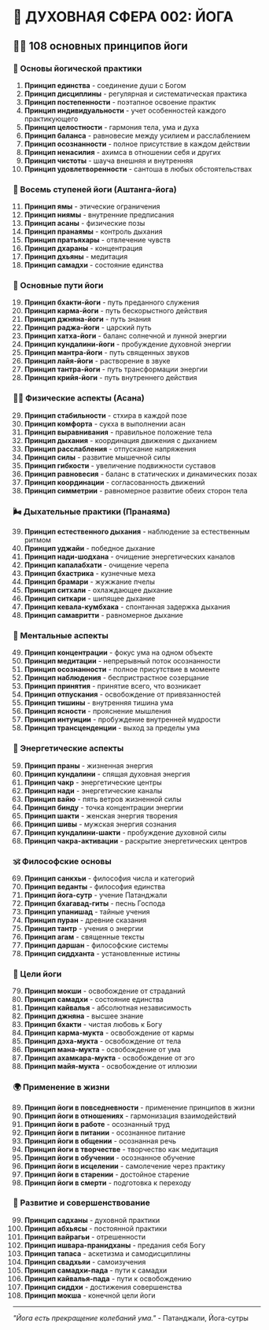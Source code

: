 # 🌟 ДУХОВНАЯ СФЕРА 002: ЙОГА

## 🧘‍♀️ 108 основных принципов йоги

### 🌌 Основы йогической практики

1. **Принцип единства** - соединение души с Богом
2. **Принцип дисциплины** - регулярная и систематическая практика
3. **Принцип постепенности** - поэтапное освоение практик
4. **Принцип индивидуальности** - учет особенностей каждого практикующего
5. **Принцип целостности** - гармония тела, ума и духа
6. **Принцип баланса** - равновесие между усилием и расслаблением
7. **Принцип осознанности** - полное присутствие в каждом действии
8. **Принцип ненасилия** - ахимса в отношении себя и других
9. **Принцип чистоты** - шауча внешняя и внутренняя
10. **Принцип удовлетворенности** - сантоша в любых обстоятельствах

### 🎯 Восемь ступеней йоги (Аштанга-йога)

11. **Принцип ямы** - этические ограничения
12. **Принцип ниямы** - внутренние предписания
13. **Принцип асаны** - физические позы
14. **Принцип пранаямы** - контроль дыхания
15. **Принцип пратьяхары** - отвлечение чувств
16. **Принцип дхараны** - концентрация
17. **Принцип дхьяны** - медитация
18. **Принцип самадхи** - состояние единства

### 🌟 Основные пути йоги

19. **Принцип бхакти-йоги** - путь преданного служения
20. **Принцип карма-йоги** - путь бескорыстного действия
21. **Принцип джняна-йоги** - путь знания
22. **Принцип раджа-йоги** - царский путь
23. **Принцип хатха-йоги** - баланс солнечной и лунной энергии
24. **Принцип кундалини-йоги** - пробуждение духовной энергии
25. **Принцип мантра-йоги** - путь священных звуков
26. **Принцип лайя-йоги** - растворение в звуке
27. **Принцип тантра-йоги** - путь трансформации энергии
28. **Принцип крийя-йоги** - путь внутреннего действия

### 🧘‍♀️ Физические аспекты (Асана)

29. **Принцип стабильности** - стхира в каждой позе
30. **Принцип комфорта** - сукха в выполнении асан
31. **Принцип выравнивания** - правильное положение тела
32. **Принцип дыхания** - координация движения с дыханием
33. **Принцип расслабления** - отпускание напряжения
34. **Принцип силы** - развитие мышечной силы
35. **Принцип гибкости** - увеличение подвижности суставов
36. **Принцип равновесия** - баланс в статических и динамических позах
37. **Принцип координации** - согласованность движений
38. **Принцип симметрии** - равномерное развитие обеих сторон тела

### 🌬️ Дыхательные практики (Пранаяма)

39. **Принцип естественного дыхания** - наблюдение за естественным ритмом
40. **Принцип уджайи** - победное дыхание
41. **Принцип нади-шодхана** - очищение энергетических каналов
42. **Принцип капалабхати** - очищение черепа
43. **Принцип бхастрика** - кузнечные меха
44. **Принцип брамари** - жужжание пчелы
45. **Принцип ситхали** - охлаждающее дыхание
46. **Принцип ситкари** - шипящее дыхание
47. **Принцип кевала-кумбхака** - спонтанная задержка дыхания
48. **Принцип самавритти** - равномерное дыхание

### 🧠 Ментальные аспекты

49. **Принцип концентрации** - фокус ума на одном объекте
50. **Принцип медитации** - непрерывный поток осознанности
51. **Принцип осознанности** - полное присутствие в моменте
52. **Принцип наблюдения** - беспристрастное созерцание
53. **Принцип принятия** - принятие всего, что возникает
54. **Принцип отпускания** - освобождение от привязанностей
55. **Принцип тишины** - внутренняя тишина ума
56. **Принцип ясности** - прояснение мышления
57. **Принцип интуиции** - пробуждение внутренней мудрости
58. **Принцип трансценденции** - выход за пределы ума

### 🌟 Энергетические аспекты

59. **Принцип праны** - жизненная энергия
60. **Принцип кундалини** - спящая духовная энергия
61. **Принцип чакр** - энергетические центры
62. **Принцип нади** - энергетические каналы
63. **Принцип вайю** - пять ветров жизненной силы
64. **Принцип бинду** - точка концентрации энергии
65. **Принцип шакти** - женская энергия творения
66. **Принцип шивы** - мужская энергия сознания
67. **Принцип кундалини-шакти** - пробуждение духовной силы
68. **Принцип чакра-активации** - раскрытие энергетических центров

### 🕉️ Философские основы

69. **Принцип санкхьи** - философия числа и категорий
70. **Принцип веданты** - философия единства
71. **Принцип йога-сутр** - учение Патанджали
72. **Принцип бхагавад-гиты** - песнь Господа
73. **Принцип упанишад** - тайные учения
74. **Принцип пуран** - древние сказания
75. **Принцип тантр** - учения о энергии
76. **Принцип агам** - священные тексты
77. **Принцип даршан** - философские системы
78. **Принцип сиддханта** - установленные истины

### 🎯 Цели йоги

79. **Принцип мокши** - освобождение от страданий
80. **Принцип самадхи** - состояние единства
81. **Принцип кайвалья** - абсолютная независимость
82. **Принцип джняна** - высшее знание
83. **Принцип бхакти** - чистая любовь к Богу
84. **Принцип карма-мукта** - освобождение от кармы
85. **Принцип дэха-мукта** - освобождение от тела
86. **Принцип мана-мукта** - освобождение от ума
87. **Принцип ахамкара-мукта** - освобождение от эго
88. **Принцип майя-мукта** - освобождение от иллюзии

### 🌍 Применение в жизни

89. **Принцип йоги в повседневности** - применение принципов в жизни
90. **Принцип йоги в отношениях** - гармонизация взаимодействий
91. **Принцип йоги в работе** - осознанный труд
92. **Принцип йоги в питании** - осознанное питание
93. **Принцип йоги в общении** - осознанная речь
94. **Принцип йоги в творчестве** - творчество как медитация
95. **Принцип йоги в обучении** - осознанное обучение
96. **Принцип йоги в исцелении** - самолечение через практику
97. **Принцип йоги в старении** - достойное старение
98. **Принцип йоги в смерти** - подготовка к переходу

### 🚀 Развитие и совершенствование

99. **Принцип садханы** - духовной практики
100. **Принцип абхьясы** - постоянной практики
101. **Принцип вайрагьи** - отрешенности
102. **Принцип ишвара-пранидханы** - предания себя Богу
103. **Принцип тапаса** - аскетизма и самодисциплины
104. **Принцип свадхьяи** - самоизучения
105. **Принцип самадхи-пада** - пути к самадхи
106. **Принцип кайвалья-пада** - пути к освобождению
107. **Принцип сиддхи** - достижения совершенства
108. **Принцип мокша** - конечной цели йоги

---

*"Йога есть прекращение колебаний ума."* - Патанджали, Йога-сутры
